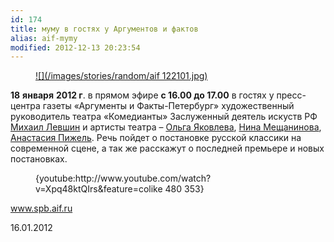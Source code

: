 ```yaml
---
id: 174
title: муму в гостях у Аргументов и фактов
alias: aif-mymy
modified: 2012-12-13 20:23:54
---
```


<figure><a href="http://www.spb.aif.ru/onlineconf/300263">
![](/images/stories/random/aif 122101.jpg)
</a></figure>

**18** **января** **2012 г**. в прямом эфире **с 16.00 до 17.00** в гостях у пресс-центра газеты «Аргументы и Факты-Петербург» художественный руководитель театра «Комедианты» Заслуженный деятель искуств РФ <a href="153-mihail-levshin.html">Михаил Левшин</a> и артисты театра – <a href="89-olga-yakovleva.html">Ольга Яковлева</a>, <a href="25-mewaninova-nina.html">Нина Мещанинова</a>, <a href="64-asia-pigel-sergeevna.html">Анастасия Пижель</a>. Речь пойдет о постановке русской классики на современной сцене, а так же расскажут о последней премьере и новых постановках.

<figure>{youtube:http://www.youtube.com/watch?v=Xpq48ktQIrs&amp;feature=colike 480 353}</figure>

<a href="http://www.spb.aif.ru/onlineconf/300263">www.spb.aif.ru</a>

16.01.2012

